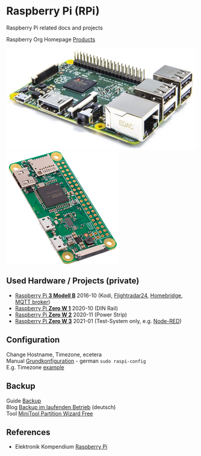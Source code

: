 # Raspberry Pi (RPi)
Raspberry Pi related docs and projects

Raspberry Org Homepage [Products](https://www.raspberrypi.org/products/)

![RPi3](images/raspberry-pi-3.jpg) ![RPiZW](images/raspberry-pi-zero-w.jpg)

## Used Hardware / Projects (private)

* [Raspberry Pi **3 Modell B**](https://github.com/griemide/RPi3B) 2016-10 (Kodi, [Flightradar24](https://github.com/griemide/RPi3B/tree/master/Flightrader24), [Homebridge](https://github.com/griemide/RPi3B/tree/master/Homebridge), [MQTT broker](https://github.com/griemide/mqtt))
* [Raspberry Pi **Zero W 1**](https://github.com/griemide/RPiZW) 2020-10 (DIN Rail)
* [Raspberry Pi **Zero W 2**](https://github.com/griemide/RPiZW2) 2020-11 (Power Strip)
* [Raspberry Pi **Zero W 3**](https://github.com/griemide/RPiZW3) 2021-01 (Test-System only, e.g. [Node-RED](https://github.com/griemide/Node-RED))

## Configuration
Change Hostname, Timezone, ecetera  
Manual [Grundkonfiguration](http://www.elektronik-kompendium.de/sites/raspberry-pi/1906291.htm) - german
```sudo raspi-config```  
E.g. Timezone [example](images/raspi-config_locales.jpg)  

## Backup
Guide [Backup](https://www.raspberrypi.org/documentation/linux/filesystem/backup.md)  
Blog [Backup im laufenden Betrieb](https://hilftdirweiter.de/backup-des-raspberry-pi-im-laufenden-betrieb/) (deutsch)  
Tool [MiniTool Partition Wizard Free](https://www.minitool.com/)

## References
* Elektronik Kompendium [Raspberry Pi](http://www.elektronik-kompendium.de/sites/raspberry-pi/index.htm)


